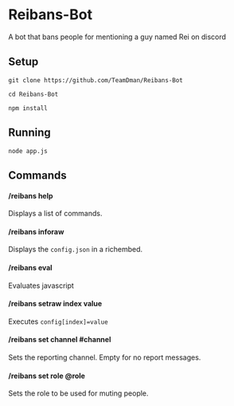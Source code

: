 # Reibans-Bot
A bot that bans people for mentioning a guy named Rei on discord

## Setup

`git clone https://github.com/TeamDman/Reibans-Bot`

`cd Reibans-Bot`

`npm install`

## Running

`node app.js`

## Commands

#### /reibans help
Displays a list of commands.

#### /reibans inforaw
Displays the `config.json` in a richembed.

#### /reibans eval
Evaluates javascript

#### /reibans setraw index value
Executes `config[index]=value`

#### /reibans set channel #channel
Sets the reporting channel. Empty for no report messages.

#### /reibans set role @role
Sets the role to be used for muting people.
